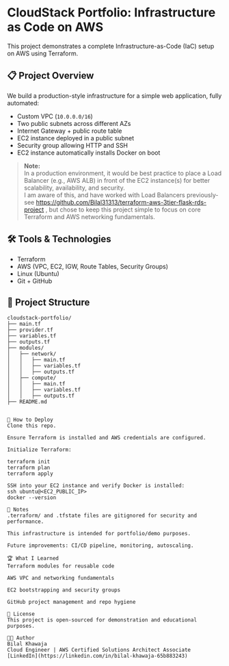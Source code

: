 # CloudStack Portfolio: Infrastructure as Code on AWS

This project demonstrates a complete Infrastructure-as-Code (IaC) setup on AWS using Terraform.

## 📋 Project Overview

We build a production-style infrastructure for a simple web application, fully automated:

- Custom VPC (`10.0.0.0/16`)
- Two public subnets across different AZs
- Internet Gateway + public route table
- EC2 instance deployed in a public subnet
- Security group allowing HTTP and SSH
- EC2 instance automatically installs Docker on boot

> **Note:**  
> In a production environment, it would be best practice to place a Load Balancer (e.g., AWS ALB) in front of the EC2 instance(s) for better scalability, availability, and security.  
> I am aware of this, and have worked with Load Balancers previously- see https://github.com/Bilal31313/terraform-aws-3tier-flask-rds-project , but chose to keep this project simple to focus on core Terraform and AWS networking fundamentals.


## 🛠️ Tools & Technologies

- Terraform
- AWS (VPC, EC2, IGW, Route Tables, Security Groups)
- Linux (Ubuntu)
- Git + GitHub

## 📂 Project Structure

```plaintext
cloudstack-portfolio/
├── main.tf
├── provider.tf
├── variables.tf
├── outputs.tf
├── modules/
│   ├── network/
│   │   ├── main.tf
│   │   ├── variables.tf
│   │   ├── outputs.tf
│   ├── compute/
│   │   ├── main.tf
│   │   ├── variables.tf
│   │   ├── outputs.tf
├── README.md


🚀 How to Deploy
Clone this repo.

Ensure Terraform is installed and AWS credentials are configured.

Initialize Terraform:

terraform init
terraform plan
terraform apply

SSH into your EC2 instance and verify Docker is installed:
ssh ubuntu@<EC2_PUBLIC_IP>
docker --version

📢 Notes
.terraform/ and .tfstate files are gitignored for security and performance.

This infrastructure is intended for portfolio/demo purposes.

Future improvements: CI/CD pipeline, monitoring, autoscaling.

🏆 What I Learned
Terraform modules for reusable code

AWS VPC and networking fundamentals

EC2 bootstrapping and security groups

GitHub project management and repo hygiene

📜 License
This project is open-sourced for demonstration and educational purposes.

👨‍💻 Author
Bilal Khawaja
Cloud Engineer | AWS Certified Solutions Architect Associate  
[LinkedIn](https://linkedin.com/in/bilal-khawaja-65b883243)


